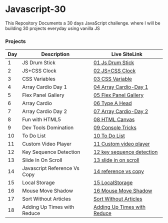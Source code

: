 # Javascript-30

This Repository Documents a 30 days JavaScript challenge. where I will be building 30 projects everyday using vanilla JS

### Projects

| Day | Description          | Live SiteLink                                                                      | 
| --- | -------------------- | ---------------------------------------------------------------------------------- | 
| 1   | JS Drum Stick        | [01 Js Drum Stick](http://fevenseyfu.me/Javascript-30/01-Javascript-drum-kit/)     | 
| 2   | JS+CSS Clock         | [02 JS+CSS Clock](http://fevenseyfu.me/Javascript-30/02-JS-and-CSS-Clock/)         |
| 3   | CSS Variables        | [03 CSS Variable](http://fevenseyfu.me/Javascript-30/03-CSS-Variables/)            | 
| 4   | Array Cardio Day 1   | [04 Array Cardio-Day 1](http://fevenseyfu.me/Javascript-30/04-Array-Cardio-day-1/) | 
| 5   | Flex Panel Gallery   | [05 Flex Panel Gallery](http://fevenseyfu.me/Javascript-30/05-Flex-Panel-Gallery/) | 
| 6   | Array Cardio         | [06 Type A Head](http://fevenseyfu.me/Javascript-30/06-Type-Ahead/)                | 
| 7   | Array Cardio Day 2   | [07 Array Cardio-Day 2](http://fevenseyfu.me/Javascript-30/07-Array-Cardio-Day-2/) | 
| 8   | Fun with HTML5       | [08 HTML Canvas](http://fevenseyfu.me/Javascript-30/08-Fun-With-HTML5/)            |
| 9   | Dev Tools Domination | [09 Console Tricks](http://fevenseyfu.me/Javascript-30/09-Dev-Tools-Domination/)   |
| 10  | To Do List           | [10 To Do List](http://fevenseyfu.me/Javascript-30/10-ToDo-List/)                  |
| 11  | Custom Video Player  | [11 Custom video player](http://fevenseyfu.me/Javascript-30/11-Custom-video-player/)|
| 12  | Key Sequence Detection | [12 key sequence detection](http://fevenseyfu.me/Javascript-30/12-key-sequence-detection/)|
| 13  | Slide In On Scroll| [13 slide in on scroll](http://fevenseyfu.me/Javascript-30/13-slide-in-on-scroll/)|
| 14  | Javascript Reference Vs Copy| [14 reference vs copy](http://fevenseyfu.me/Javascript-30/14-reference-vs-copy/)|
| 15  | Local Storage| [15 LocalStorage](http://fevenseyfu.me/Javascript-30/15-LocalStorage/)|
| 16  | Mouse Move Shadow| [16 Mouse Move Shadow](http://fevenseyfu.me/Javascript-30/16-mouse-move-shadow/)|
| 17  | Sort Without Articles| [Sort Without Articles](http://fevenseyfu.me/Javascript-30/17-sort-without-articles/)|
| 18  | Adding Up Times with Reduce| [Adding Up Times with Reduce](http://fevenseyfu.me/Javascript-30/18-Adding-Up-Times-with-Reduce/)|